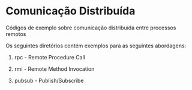 # Comunicação Distribuída

Códigos de exemplo sobre comunicação distribuída entre processos remotos

Os seguintes diretórios contém exemplos para as seguintes abordagens:

1. rpc - Remote Procedure Call

2. rmi - Remote Method Invocation

3. pubsub - Publish/Subscribe

